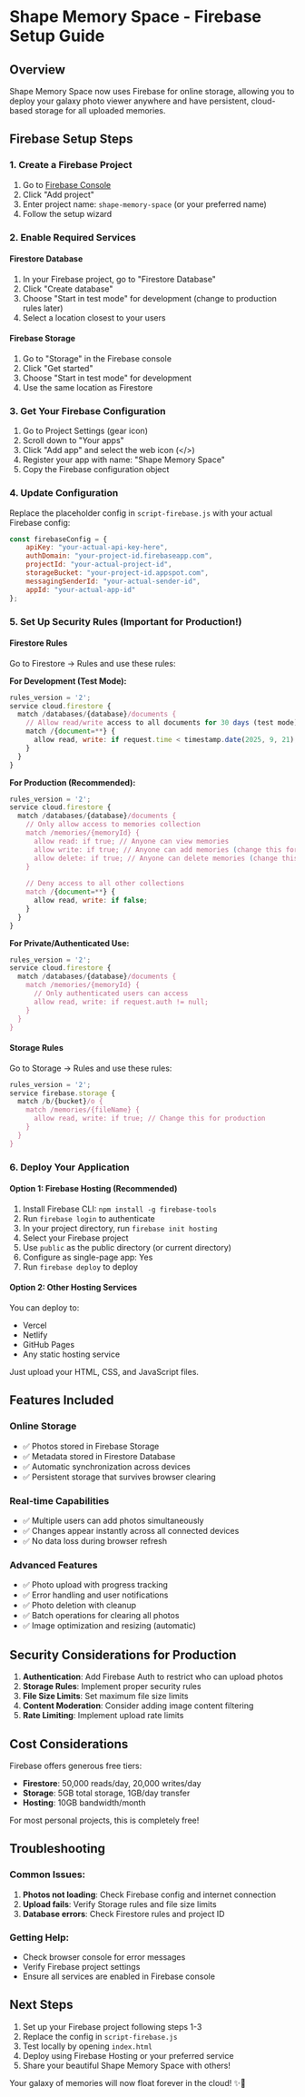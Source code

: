 # Shape Memory Space - Firebase Setup Guide

## Overview
Shape Memory Space now uses Firebase for online storage, allowing you to deploy your galaxy photo viewer anywhere and have persistent, cloud-based storage for all uploaded memories.

## Firebase Setup Steps

### 1. Create a Firebase Project
1. Go to [Firebase Console](https://console.firebase.google.com/)
2. Click "Add project"
3. Enter project name: `shape-memory-space` (or your preferred name)
4. Follow the setup wizard

### 2. Enable Required Services

#### Firestore Database
1. In your Firebase project, go to "Firestore Database"
2. Click "Create database"
3. Choose "Start in test mode" for development (change to production rules later)
4. Select a location closest to your users

#### Firebase Storage
1. Go to "Storage" in the Firebase console
2. Click "Get started"
3. Choose "Start in test mode" for development
4. Use the same location as Firestore

### 3. Get Your Firebase Configuration
1. Go to Project Settings (gear icon)
2. Scroll down to "Your apps"
3. Click "Add app" and select the web icon (</>) 
4. Register your app with name: "Shape Memory Space"
5. Copy the Firebase configuration object

### 4. Update Configuration
Replace the placeholder config in `script-firebase.js` with your actual Firebase config:

```javascript
const firebaseConfig = {
    apiKey: "your-actual-api-key-here",
    authDomain: "your-project-id.firebaseapp.com",
    projectId: "your-actual-project-id",
    storageBucket: "your-project-id.appspot.com",
    messagingSenderId: "your-actual-sender-id",
    appId: "your-actual-app-id"
};
```

### 5. Set Up Security Rules (Important for Production!)

#### Firestore Rules
Go to Firestore → Rules and use these rules:

**For Development (Test Mode):**
```javascript
rules_version = '2';
service cloud.firestore {
  match /databases/{database}/documents {
    // Allow read/write access to all documents for 30 days (test mode)
    match /{document=**} {
      allow read, write: if request.time < timestamp.date(2025, 9, 21);
    }
  }
}
```

**For Production (Recommended):**
```javascript
rules_version = '2';
service cloud.firestore {
  match /databases/{database}/documents {
    // Only allow access to memories collection
    match /memories/{memoryId} {
      allow read: if true; // Anyone can view memories
      allow write: if true; // Anyone can add memories (change this for private galleries)
      allow delete: if true; // Anyone can delete memories (change this for protection)
    }
    
    // Deny access to all other collections
    match /{document=**} {
      allow read, write: if false;
    }
  }
}
```

**For Private/Authenticated Use:**
```javascript
rules_version = '2';
service cloud.firestore {
  match /databases/{database}/documents {
    match /memories/{memoryId} {
      // Only authenticated users can access
      allow read, write: if request.auth != null;
    }
  }
}
```

#### Storage Rules
Go to Storage → Rules and use these rules:
```javascript
rules_version = '2';
service firebase.storage {
  match /b/{bucket}/o {
    match /memories/{fileName} {
      allow read, write: if true; // Change this for production
    }
  }
}
```

### 6. Deploy Your Application

#### Option 1: Firebase Hosting (Recommended)
1. Install Firebase CLI: `npm install -g firebase-tools`
2. Run `firebase login` to authenticate
3. In your project directory, run `firebase init hosting`
4. Select your Firebase project
5. Use `public` as the public directory (or current directory)
6. Configure as single-page app: Yes
7. Run `firebase deploy` to deploy

#### Option 2: Other Hosting Services
You can deploy to:
- Vercel
- Netlify
- GitHub Pages
- Any static hosting service

Just upload your HTML, CSS, and JavaScript files.

## Features Included

### Online Storage
- ✅ Photos stored in Firebase Storage
- ✅ Metadata stored in Firestore Database
- ✅ Automatic synchronization across devices
- ✅ Persistent storage that survives browser clearing

### Real-time Capabilities
- ✅ Multiple users can add photos simultaneously
- ✅ Changes appear instantly across all connected devices
- ✅ No data loss during browser refresh

### Advanced Features
- ✅ Photo upload with progress tracking
- ✅ Error handling and user notifications
- ✅ Photo deletion with cleanup
- ✅ Batch operations for clearing all photos
- ✅ Image optimization and resizing (automatic)

## Security Considerations for Production

1. **Authentication**: Add Firebase Auth to restrict who can upload photos
2. **Storage Rules**: Implement proper security rules
3. **File Size Limits**: Set maximum file size limits
4. **Content Moderation**: Consider adding image content filtering
5. **Rate Limiting**: Implement upload rate limits

## Cost Considerations

Firebase offers generous free tiers:
- **Firestore**: 50,000 reads/day, 20,000 writes/day
- **Storage**: 5GB total storage, 1GB/day transfer
- **Hosting**: 10GB bandwidth/month

For most personal projects, this is completely free!

## Troubleshooting

### Common Issues:
1. **Photos not loading**: Check Firebase config and internet connection
2. **Upload fails**: Verify Storage rules and file size limits
3. **Database errors**: Check Firestore rules and project ID

### Getting Help:
- Check browser console for error messages
- Verify Firebase project settings
- Ensure all services are enabled in Firebase console

## Next Steps

1. Set up your Firebase project following steps 1-3
2. Replace the config in `script-firebase.js`
3. Test locally by opening `index.html`
4. Deploy using Firebase Hosting or your preferred service
5. Share your beautiful Shape Memory Space with others!

Your galaxy of memories will now float forever in the cloud! ✨🌌
